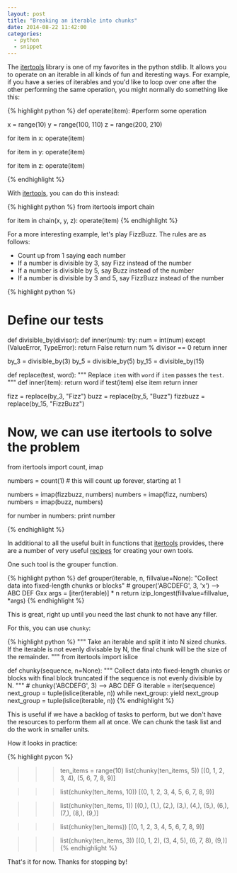 ```yaml
---
layout: post
title: "Breaking an iterable into chunks"
date: 2014-08-22 11:42:00
categories: 
  - python 
  - snippet 
---
```


The [itertools][itertools] library is one of my favorites in the python stdlib.  It allows you to operate on an iterable in all kinds of fun and iteresting ways.  For example, if you have a series of iterables and you'd like to loop over one after the other performing the same operation, you might normally do something like this:


{% highlight python %}
def operate(item):
    #perform some operation

x = range(10)
y = range(100, 110)
z = range(200, 210)

for item in x:
    operate(item)

for item in y:
    operate(item)

for item in z:
    operate(item)

{% endhighlight %}

With [itertools][itertools], you can do this instead:

{% highlight python %}
from itertools import chain

for item in chain(x, y, z):
    operate(item)
{% endhighlight %}

For a more interesting example, let's play FizzBuzz. The rules are as follows:

* Count up from 1 saying each number
* If a number is divisible by 3, say Fizz instead of the number
* If a number is divisible by 5, say Buzz instead of the number
* If a number is divisible by 3 and 5, say FizzBuzz instead of the number

{% highlight python %}
# Define our tests
def divisible_by(divisor):
    def inner(num):
        try:
            num = int(num)
        except (ValueError, TypeError):
            return False
        return num % divisor == 0
    return inner

by_3 = divisible_by(3)
by_5 = divisible_by(5)
by_15 = divisible_by(15)

def replace(test, word):
    """ Replace `item` with `word` if `item` passes the `test`.
    """
    def inner(item):
        return word if test(item) else item
    return inner

fizz = replace(by_3, "Fizz")
buzz = replace(by_5, "Buzz")
fizzbuzz = replace(by_15, "FizzBuzz")

# Now, we can use itertools to solve the problem
from itertools import count, imap

numbers = count(1) # this will count up forever, starting at 1

numbers = imap(fizzbuzz, numbers)
numbers = imap(fizz, numbers)
numbers = imap(buzz, numbers)

for number in numbers:
    print number

{% endhighlight %}

In additional to all the useful built in functions that [itertools][itertools] provides, there are a number of very useful [recipes][itertools-recipes] for creating your own tools.

One such tool is the grouper function.

{% highlight python %}
def grouper(iterable, n, fillvalue=None):
    "Collect data into fixed-length chunks or blocks"
    # grouper('ABCDEFG', 3, 'x') --> ABC DEF Gxx
    args = [iter(iterable)] * n
    return izip_longest(fillvalue=fillvalue, *args)
{% endhighlight %}

This is great, right up until you need the last chunk to not have any filler.

For this, you can use `chunky`:

{% highlight python %}
"""
Take an iterable and split it into N sized chunks. If the iterable is not
evenly divisable by N, the final chunk will be the size of the remainder.
"""
from itertools import islice

def chunky(sequence, n=None):
    """ Collect data into fixed-length chunks or blocks
    with final block truncated if the sequence is not evenly
    divisible by N.
    """
    # chunky('ABCDEFG', 3) --> ABC DEF G
    iterable = iter(sequence)
    next_group = tuple(islice(iterable, n))
    while next_group:
        yield next_group
        next_group = tuple(islice(iterable, n))
{% endhighlight %}

This is useful if we have a backlog of tasks to perform, but we don't have
the resources to perform them all at once.  We can chunk the task list and
do the work in smaller units.

How it looks in practice:

{% highlight pycon %}
>>> ten_items = range(10)
>>> list(chunky(ten_items, 5))
[(0, 1, 2, 3, 4), (5, 6, 7, 8, 9)]

>>> list(chunky(ten_items, 10))
[(0, 1, 2, 3, 4, 5, 6, 7, 8, 9)]

>>> list(chunky(ten_items, 1))
[(0,), (1,), (2,), (3,), (4,), (5,), (6,), (7,), (8,), (9,)]

>>> list(chunky(ten_items))
[(0, 1, 2, 3, 4, 5, 6, 7, 8, 9)]

>>> list(chunky(ten_items, 3))
[(0, 1, 2), (3, 4, 5), (6, 7, 8), (9,)]
{% endhighlight %}

That's it for now.  Thanks for stopping by!

[itertools]: https://docs.python.org/2/library/itertools.html
[itertools-recipes]: https://docs.python.org/2/library/itertools.html#recipes
